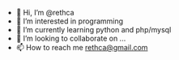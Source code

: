 - 👋 Hi, I’m @rethca
- 👀 I’m interested in programming
- 🌱 I’m currently learning python and php/mysql
- 💞️ I’m looking to collaborate on ...
- 📫 How to reach me rethca@gmail.com

<!---
rethca/rethca is a ✨ special ✨ repository because its `README.md` (this file) appears on your GitHub profile.
You can click the Preview link to take a look at your changes.
--->
